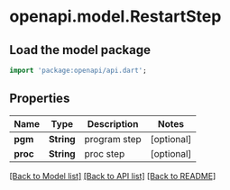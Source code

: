 # openapi.model.RestartStep

## Load the model package
```dart
import 'package:openapi/api.dart';
```

## Properties
Name | Type | Description | Notes
------------ | ------------- | ------------- | -------------
**pgm** | **String** | program step | [optional] 
**proc** | **String** | proc step | [optional] 

[[Back to Model list]](../README.md#documentation-for-models) [[Back to API list]](../README.md#documentation-for-api-endpoints) [[Back to README]](../README.md)


